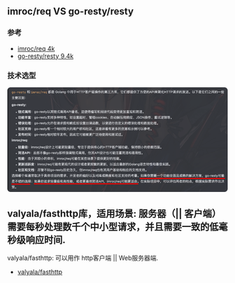 ## imroc/req VS go-resty/resty

### 参考

- [imroc/req 4k](https://github.com/imroc/req)
- [go-resty/resty 9.4k](https://github.com/go-resty/resty)

### 技术选型

![img.png](img.png)

## valyala/fasthttp库，适用场景: 服务器（|| 客户端）需要每秒处理数千个中小型请求，并且需要一致的低毫秒级响应时间.

valyala/fasthttp: 可以用作 http客户端 || Web服务器端.

- [valyala/fasthttp](https://github.com/valyala/fasthttp)


